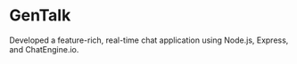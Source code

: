 # GenTalk
Developed a feature-rich, real-time chat application using Node.js, Express, and ChatEngine.io.
